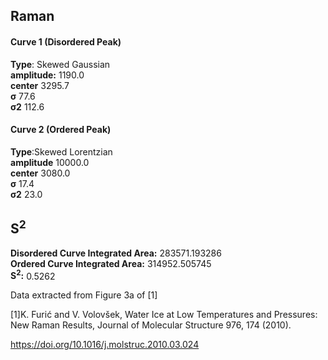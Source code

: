 ## Raman

#### Curve 1 (Disordered Peak)
**Type**: Skewed Gaussian\
**amplitude:** 1190.0\
**center** 3295.7\
**σ** 77.6\
**σ2** 112.6


#### Curve 2 (Ordered Peak)
**Type**:Skewed Lorentzian\
**amplitude** 10000.0\
**center** 3080.0\
**σ** 17.4\
**σ2** 23.0


## S<sup>2</sup>
**Disordered Curve Integrated Area:** 283571.193286\
**Ordered Curve Integrated Area:** 314952.505745\
**S<sup>2</sup>:** 0.5262










Data extracted from Figure 3a of [1]


[1]K. Furić and V. Volovšek, Water Ice at Low Temperatures and Pressures: New Raman Results, Journal of Molecular Structure 976, 174 (2010).

https://doi.org/10.1016/j.molstruc.2010.03.024
